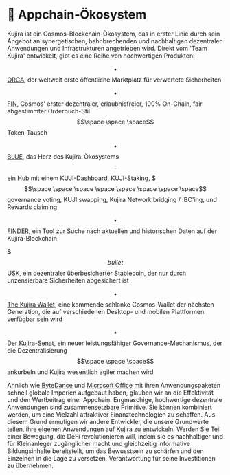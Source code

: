# 📱 Appchain-Ökosystem

Kujira ist ein Cosmos-Blockchain-Ökosystem, das in erster Linie durch sein Angebot an synergetischen, bahnbrechenden und nachhaltigen dezentralen Anwendungen und Infrastrukturen angetrieben wird. Direkt vom 'Team Kujira' entwickelt, gibt es eine Reihe von hochwertigen Produkten:

$$\bullet$$ [ORCA](https://orca.kujira.app/), der weltweit erste öffentliche Marktplatz für verwertete Sicherheiten

$$\bullet$$ [FIN](https://fin.kujira.app/), Cosmos' erster dezentraler, erlaubnisfreier, 100% On-Chain, fair abgestimmter Orderbuch-Stil $$\space \space \space$$Token-Tausch&#x20;

$$\bullet$$ [BLUE](https://blue.kujira.app/), das Herz des Kujira-Ökosystems$$-$$ ein Hub mit einem KUJI-Dashboard, KUJI-Staking, $$$\space \space \space \space \space \space \space \space$$governance voting, KUJI swapping, Kujira Network bridging / IBC'ing, und Rewards claiming

$$\bullet$$ [FINDER](https://finder.kujira.app/), ein Tool zur Suche nach aktuellen und historischen Daten auf der Kujira-Blockchain

$$$bullet$$ [USK](https://blue.kujira.app/mint), ein dezentraler überbesicherter Stablecoin, der nur durch unzensierbare Sicherheiten abgesichert ist

$$\bullet$$ [The Kujira Wallet](../../dapps-and-infrastructure/kujira-wallet.md), eine kommende schlanke Cosmos-Wallet der nächsten Generation, die auf verschiedenen Desktop- und mobilen Plattformen verfügbar sein wird

$$\bullet$$ [Der Kujira-Senat](../../dapps-and-infrastructure/senate.md), ein neuer leistungsfähiger Governance-Mechanismus, der die Dezentralisierung $$\space \space \space$$ ankurbeln und Kujira wesentlich agiler machen wird &#x20;

Ähnlich wie [ByteDance](https://en.wikipedia.org/wiki/ByteDance) und [Microsoft Office](https://en.wikipedia.org/wiki/Microsoft\_Office) mit ihren Anwendungspaketen schnell globale Imperien aufgebaut haben, glauben wir an die Effektivität und den Wertbeitrag einer Appchain. Engmaschige, hochwertige dezentrale Anwendungen sind zusammensetzbare Primitive. Sie können kombiniert werden, um eine Vielzahl attraktiver Finanztechnologien zu schaffen. Aus diesem Grund ermutigen wir andere Entwickler, die unsere Grundwerte teilen, ihre eigenen Anwendungen auf Kujira zu entwickeln. Werden Sie Teil einer Bewegung, die DeFi revolutionieren will, indem sie es nachhaltiger und für Kleinanleger zugänglicher macht und gleichzeitig informative Bildungsinhalte bereitstellt, um das Bewusstsein zu schärfen und den Einzelnen in die Lage zu versetzen, Verantwortung für seine Investitionen zu übernehmen.
